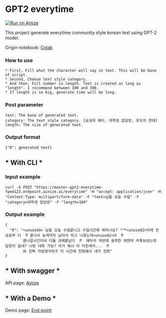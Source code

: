 # GPT2 everytime

[![Run on Ainize](https://ainize.ai/images/run_on_ainize_button.svg)](https://ainize.web.app/redirect?git_repo=https://github.com/fpem123/GPT2-FairyTales)

This project generate everytime community style korean text using GPT-2 model.

Origin notebook: [Colab](https://colab.research.google.com/drive/1p6DIxsesi3eJNPwFwvMw0MeM5LkSGoPW?usp=sharing&fbclid=IwAR1kejoqnhL738Za3M_BsGnjjJrayGq5AG3hH8UUBX3dRwCK6JvT4loZ88A#scrollTo=fJWeAhLF7rdh)

### How to use

    * First, Fill what the character will say in text. This will be base of script.
    * Second, Choose text style category.
    * And then, Fill number in length. Text is created as long as "length". I recommend between 100 and 300.
    * If length is so big, generate time will be long.

### Post parameter

    text: The base of generated text.
    category: The text style category. [숭실대 에타, 대학생 잡담방, 모두의 연애]
    length: The size of generated text.


### Output format

    {"0": generated text}


## * With CLI *

### Input example

    curl -X POST "https://master-gpt2-everytime-fpem123.endpoint.ainize.ai/everytime" -H "accept: application/json" -H "Content-Type: multipart/form-data" -F "text=님들 오늘 수업" -F "category=대학생 잡담방" -F "length=100"

### Output example


    {
      "0": "<unused4> 님들 오늘 수업끝나고 수업시간에 뭐하나요? ᄉᄇ<unused2>어제 전공공부 다  ⁇ 끝나서 늦게까지 남아서 하고 나왔는데<unused2>아  ⁇
            끝나갈시간이네 다들 과제끝났다  ⁇  얘두라 저번에 술취한 애한테 카톡보냈는데 답장이 없네? 나랑 대화 가능? 이거 뭐냐 이 미친새끼...  ⁇  
            와 진짜 자살생각하구 이 시간에 전화해서 내가 전화"
    }


## * With swagger *

API page: [Ainize](https://ainize.ai/fpem123/gpt2-everytime?branch=master)

## * With a Demo *

Demo page: [End-point](https://master-gpt2-everytime-fpem123.endpoint.ainize.ai/)